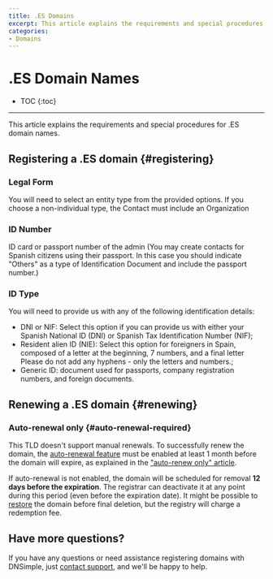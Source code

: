 ```yaml
---
title: .ES Domains
excerpt: This article explains the requirements and special procedures for .ES domain names.
categories:
- Domains
---
```


# .ES Domain Names

* TOC
{:toc}

---

This article explains the requirements and special procedures for .ES domain names.

## Registering a .ES domain {#registering}

### Legal Form

You will need to select an entity type from the provided options. If you choose a non-individual type, the Contact must include an Organization

### ID Number

ID card or passport number of the admin (You may create contacts for Spanish citizens using their passport. In this case you should indicate "Others" as a type of Identification Document and include the passport number.)

### ID Type

You will need to provide us with any of the following identification details:
- DNI or NIF: Select this option if you can provide us with either your Spanish National ID (DNI) or Spanish Tax Identification Number (NIF);
- Resident alien ID (NIE): Select this option for foreigners in Spain, composed of a letter at the beginning, 7 numbers, and a final letter Please do not add any hyphens - only the letters and numbers.;
- Generic ID: document used for passports, company registration numbers, and foreign documents.

## Renewing a .ES domain {#renewing}

### Auto-renewal only {#auto-renewal-required}

This TLD doesn't support manual renewals. To successfully renew the domain, the [auto-renewal feature](/articles/domain-auto-renewal) must be enabled at least 1 month before the domain will expire, as explained in the ["auto-renew only" article](/articles/auto-renew-only-domains).

If auto-renewal is not enabled, the domain will be scheduled for removal **12 days before the expiration**. The registrar can deactivate it at any point during this period (even before the expiration date). It might be possible to [restore](/articles/restoring-domain) the domain before final deletion, but the registry will charge a redemption fee.

## Have more questions?

If you have any questions or need assistance registering domains with DNSimple, just [contact support](https://dnsimple.com/feedback), and we'll be happy to help.
